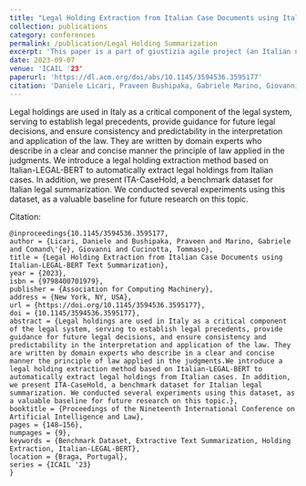 ```yaml
---
title: "Legal Holding Extraction from Italian Case Documents using Italian-LEGAL-BERT Text Summarization"
collection: publications
category: conferences
permalink: /publication/Legal Holding Summarization
excerpt: 'This paper is a part of giustizia agile project (an Italian nation wide project to fasten the Judicial system using AI. In this paper we provide a novel legal holding documents summarization technique with Italian-LEGAL-BERT. The paper was accepted to 19th Internation Conference on AI and Law (ICAIL '23) '
date: 2023-09-07
venue: 'ICAIL '23'
paperurl: 'https://dl.acm.org/doi/abs/10.1145/3594536.3595177'
citation: 'Daniele Licari, Praveen Bushipaka, Gabriele Marino, Giovanni Comandé, Tommaso Cucinotta'
---
```

Legal holdings are used in Italy as a critical component of the legal system, serving to establish legal precedents, provide guidance for future legal decisions, and ensure consistency and predictability in the interpretation and application of the law. They are written by domain experts who describe in a clear and concise manner the principle of law applied in the judgments.
We introduce a legal holding extraction method based on Italian-LEGAL-BERT to automatically extract legal holdings from Italian cases. In addition, we present ITA-CaseHold, a benchmark dataset for Italian legal summarization. We conducted several experiments using this dataset, as a valuable baseline for future research on this topic.


Citation:

```
@inproceedings{10.1145/3594536.3595177,
author = {Licari, Daniele and Bushipaka, Praveen and Marino, Gabriele and Comand\'{e}, Giovanni and Cucinotta, Tommaso},
title = {Legal Holding Extraction from Italian Case Documents using Italian-LEGAL-BERT Text Summarization},
year = {2023},
isbn = {9798400701979},
publisher = {Association for Computing Machinery},
address = {New York, NY, USA},
url = {https://doi.org/10.1145/3594536.3595177},
doi = {10.1145/3594536.3595177},
abstract = {Legal holdings are used in Italy as a critical component of the legal system, serving to establish legal precedents, provide guidance for future legal decisions, and ensure consistency and predictability in the interpretation and application of the law. They are written by domain experts who describe in a clear and concise manner the principle of law applied in the judgments.We introduce a legal holding extraction method based on Italian-LEGAL-BERT to automatically extract legal holdings from Italian cases. In addition, we present ITA-CaseHold, a benchmark dataset for Italian legal summarization. We conducted several experiments using this dataset, as a valuable baseline for future research on this topic.},
booktitle = {Proceedings of the Nineteenth International Conference on Artificial Intelligence and Law},
pages = {148–156},
numpages = {9},
keywords = {Benchmark Dataset, Extractive Text Summarization, Holding Extraction, Italian-LEGAL-BERT},
location = {Braga, Portugal},
series = {ICAIL '23}
}
```
